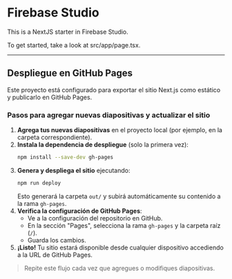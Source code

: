 # Firebase Studio

This is a NextJS starter in Firebase Studio.

To get started, take a look at src/app/page.tsx.

---

## Despliegue en GitHub Pages

Este proyecto está configurado para exportar el sitio Next.js como estático y publicarlo en GitHub Pages.

### Pasos para agregar nuevas diapositivas y actualizar el sitio

1. **Agrega tus nuevas diapositivas** en el proyecto local (por ejemplo, en la carpeta correspondiente).
2. **Instala la dependencia de despliegue** (solo la primera vez):
   ```bash
   npm install --save-dev gh-pages
   ```
3. **Genera y despliega el sitio** ejecutando:
   ```bash
   npm run deploy
   ```
   Esto generará la carpeta `out/` y subirá automáticamente su contenido a la rama `gh-pages`.
4. **Verifica la configuración de GitHub Pages**:
   - Ve a la configuración del repositorio en GitHub.
   - En la sección "Pages", selecciona la rama `gh-pages` y la carpeta raíz (`/`).
   - Guarda los cambios.
5. **¡Listo!** Tu sitio estará disponible desde cualquier dispositivo accediendo a la URL de GitHub Pages.

> Repite este flujo cada vez que agregues o modifiques diapositivas.
